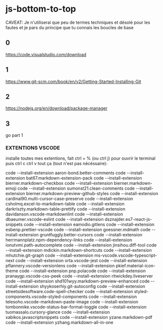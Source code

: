 # js-bottom-to-top

CAVEAT: Je n'utiliserai que peu de termes techniques et désolé pour les fautes et je pars du principe que tu connais les boucles de base

## 0

<https://code.visualstudio.com/download>

## 1

<https://www.git-scm.com/book/en/v2/Getting-Started-Installing-Git>

## 2

<https://nodejs.org/en/download/package-manager>

## 3

go part 1

### EXTENTIONS VSCODE

installe toutes mes extentions, fait ctrl + % (ou ctrl j) pour ouvrir le terminal
puis ctrl c ctrl v tout ça (tout n'est pas nécéssaire):

code --install-extension aaron-bond.better-comments
code --install-extension bat67.markdown-extension-pack
code --install-extension bierner.markdown-checkbox
code --install-extension bierner.markdown-emoji
code --install-extension sumonst21.clean-comments
code --install-extension bierner.markdown-preview-github-styles
code --install-extension cardinal90.multi-cursor-case-preserve
code --install-extension csholmq.excel-to-markdown-table
code --install-extension darkriszty.markdown-table-prettify
code --install-extension davidanson.vscode-markdownlint
code --install-extension dbaeumer.vscode-eslint
code --install-extension dsznajder.es7-react-js-snippets
code --install-extension eamodio.gitlens
code --install-extension esbenp.prettier-vscode
code --install-extension goessner.mdmath
code --install-extension gruntfuggly.better-cursors
code --install-extension herrmannplatz.npm-dependency-links
code --install-extension ionutvmi.path-autocomplete
code --install-extension jinsihou.diff-tool
code --install-extension mdickin.markdown-shortcuts
code --install-extension mhutchie.git-graph
code --install-extension ms-vscode.vscode-typescript-next
code --install-extension orta.vscode-jest
code --install-extension pflannery.vscode-versionlens
code --install-extension pkief.material-icon-theme
code --install-extension pnp.polacode
code --install-extension pranaygp.vscode-css-peek
code --install-extension ritwickdey.liveserver
code --install-extension shd101wyy.markdown-preview-enhanced
code --install-extension shyykoserhiy.git-autoconfig
code --install-extension streetsidesoftware.code-spell-checker
code --install-extension styled-components.vscode-styled-components
code --install-extension telesoho.vscode-markdown-paste-image
code --install-extension tombonnike.vscode-status-bar-format-toggle
code --install-extension tuomassalo.cursory-glance
code --install-extension xabikos.javascriptsnippets
code --install-extension yzane.markdown-pdf
code --install-extension yzhang.markdown-all-in-one